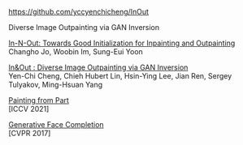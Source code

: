 https://github.com/yccyenchicheng/InOut





Diverse Image Outpainting via GAN Inversion



[In-N-Out: Towards Good Initialization for Inpainting and Outpainting](https://arxiv.org/pdf/2106.13953.pdf)  
Changho Jo, Woobin Im, Sung-Eui Yoon  



[In&Out : Diverse Image Outpainting via GAN Inversion](https://arxiv.org/pdf/2104.00675.pdf)  
Yen-Chi Cheng, Chieh Hubert Lin, Hsin-Ying Lee, Jian Ren, Sergey Tulyakov, Ming-Hsuan Yang  



[Painting from Part](https://openaccess.thecvf.com/content/ICCV2021/papers/Guo_Painting_From_Part_ICCV_2021_paper.pdf)  
[ICCV 2021]





[Generative Face Completion](https://openaccess.thecvf.com/content_cvpr_2017/papers/Li_Generative_Face_Completion_CVPR_2017_paper.pdf)  
[CVPR 2017]